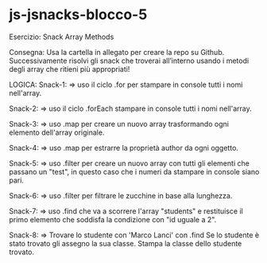 # js-jsnacks-blocco-5
Esercizio: Snack Array Methods

Consegna:
Usa la cartella in allegato per creare la repo su Github.
Successivamente risolvi gli snack che troverai all’interno usando i metodi degli array che ritieni più appropriati!

LOGICA:
Snack-1:
=> uso il ciclo .for per stampare in console tutti i nomi nell'array.

Snack-2:
=> uso il ciclo .forEach stampare in console tutti i nomi nell'array.

Snack-3:
=> uso .map per creare un nuovo array trasformando ogni elemento dell'array originale.

Snack-4:
=> uso .map per estrarre la proprietà author da ogni oggetto.

Snack-5:
=> uso .filter per creare un nuovo array con tutti gli elementi che passano un "test", in questo caso che i numeri da stampare in console siano pari.

Snack-6:
=> uso .filter per filtrare le zucchine in base alla lunghezza.

Snack-7:
=> uso .find che va a scorrere l'array "students" e restituisce il primo elemento che soddisfa la condizione con "id uguale a 2".

Snack-8:
=> Trovare lo studente con 'Marco Lanci' con .find
   Se lo studente è stato trovato gli assegno la sua classe.
   Stampa la classe dello studente trovato.